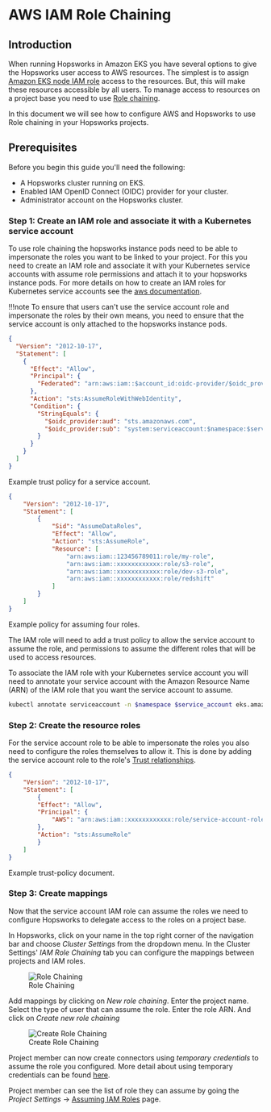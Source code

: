 # AWS IAM Role Chaining

## Introduction

When running Hopsworks in Amazon EKS you have several options to give the Hopsworks user access to AWS resources. The simplest is to assign [Amazon EKS node IAM role](https://docs.aws.amazon.com/eks/latest/userguide/create-node-role.html) access to the resources. But, this will make these resources accessible by all users. To manage access to resources on a project base you need to use [Role chaining](https://docs.aws.amazon.com/IAM/latest/UserGuide/id_roles_terms-and-concepts.html#iam-term-role-chaining). 

In this document we will see how to configure AWS and Hopsworks to use Role chaining in your Hopsworks projects.

## Prerequisites
Before you begin this guide you'll need the following:

- A Hopsworks cluster running on EKS.
- Enabled IAM OpenID Connect (OIDC) provider for your cluster.
- Administrator account on the Hopsworks cluster.

### Step 1: Create an IAM role and associate it with a Kubernetes service account
To use role chaining the hopsworks instance pods need to be able to impersonate the roles you want to be linked to your project. For this you need to create an IAM role and associate it with your Kubernetes service accounts with assume role permissions and attach it to your hopsworks instance pods. 
For more details on how to create an IAM roles for Kubernetes service accounts see the [aws documentation](https://docs.aws.amazon.com/eks/latest/userguide/associate-service-account-role.html). 


!!!note 
    To ensure that users can't use the service account role and impersonate the roles by their own means, you need to ensure that the service account is only attached to the hopsworks instance pods.


```json
{
  "Version": "2012-10-17",
  "Statement": [
    {
      "Effect": "Allow",
      "Principal": {
        "Federated": "arn:aws:iam::$account_id:oidc-provider/$oidc_provider"
      },
      "Action": "sts:AssumeRoleWithWebIdentity",
      "Condition": {
        "StringEquals": {
          "$oidc_provider:aud": "sts.amazonaws.com",
          "$oidc_provider:sub": "system:serviceaccount:$namespace:$service_account"
        }
      }
    }
  ]
}
```
<figcaption>Example trust policy for a service account.</figcaption>

```json
{
    "Version": "2012-10-17",
    "Statement": [
        {
            "Sid": "AssumeDataRoles",
            "Effect": "Allow",
            "Action": "sts:AssumeRole",
            "Resource": [
                "arn:aws:iam::123456789011:role/my-role",
                "arn:aws:iam::xxxxxxxxxxxx:role/s3-role",
                "arn:aws:iam::xxxxxxxxxxxx:role/dev-s3-role",
                "arn:aws:iam::xxxxxxxxxxxx:role/redshift"
            ]
        }
    ]
}
```
<figcaption>Example policy for assuming four roles.</figcaption>

The IAM role will need to add a trust policy to allow the service account to assume the role, and permissions to assume the different roles that will be used to access resources.

To associate the IAM role with your Kubernetes service account you will need to annotate your service account with the Amazon Resource Name (ARN) of the IAM role that you want the service account to assume.

```sh
kubectl annotate serviceaccount -n $namespace $service_account eks.amazonaws.com/role-arn=arn:aws:iam::$account_id:role/my-role
```

### Step 2: Create the resource roles
For the service account role to be able to impersonate the roles you also need to configure the roles themselves to allow it. This is done by adding the service account role to the role's [Trust relationships](https://docs.aws.amazon.com/directoryservice/latest/admin-guide/edit_trust.html).

```json
{
    "Version": "2012-10-17",
    "Statement": [
        {
        "Effect": "Allow",
        "Principal": {
            "AWS": "arn:aws:iam::xxxxxxxxxxxx:role/service-account-role"
        },
        "Action": "sts:AssumeRole"
        }
    ]
}
```
<figcaption>Example trust-policy document.</figcaption>

### Step 3: Create mappings
Now that the service account IAM role can assume the roles we need to configure Hopsworks to delegate access to the roles on a project base.

In Hopsworks, click on your name in the top right corner of the navigation bar and choose _Cluster Settings_ from the dropdown menu.
In the Cluster Settings' _IAM Role Chaining_ tab you can configure the mappings between projects and IAM roles.

<figure>
  <img src="../../../assets/images/admin/iam-role/cluster-settings.png" alt="Role Chaining"/>
  <figcaption>Role Chaining</figcaption>
</figure>

Add mappings by clicking on *New role chaining*. Enter the project name. Select the type of user that can assume the role. Enter the role ARN. And click on *Create new role chaining*

<figure>
  <img src="../../../assets/images/admin/iam-role/new-role-chaining.png" alt="Create Role Chaining"/>
  <figcaption>Create Role Chaining</figcaption>
</figure>

Project member can now create connectors using *temporary credentials* to assume the role you configured. More detail about using temporary credentials can be found [here](../../user_guides/fs/data_source/creation/s3.md#temporary-credentials).

Project member can see the list of role they can assume by going the _Project Settings_ -> [Assuming IAM Roles](../../../user_guides/projects/iam_role/iam_role_chaining) page.

